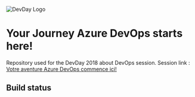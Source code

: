 ![DevDay Logo](https://devday.be/img/logo-color-sm.png)

# Your Journey Azure DevOps starts here!
Repository used for the DevDay 2018 about DevOps session.
Session link : [Votre aventure Azure DevOps commence ici!](https://devday.be/session/60/votre-aventure-azure-devops-commence-ici)

## Build status
